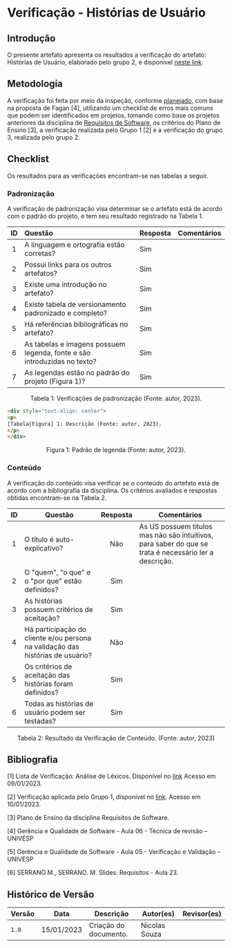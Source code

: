 # Verificação - Histórias de Usuário

## Introdução

O presente artefato apresenta os resultados a verificação do artefato: Histórias de Usuário, elaborado pelo grupo 2, e disponível [neste link](../modelagem/agil/us.md).

## Metodologia

A verificação foi feita por meio da inspeção, conforme [planejado](planejamento.md), com base na proposta de Fagan [4], utilizando um checklist de erros mais comuns que podem ser identificados em projetos, tomando como base os projetos anteriores da disciplina de [Requisitos de Software](https://github.com/Requisitos-de-Software), os critérios do Plano de Ensino [3], a verificação realizada pelo Grupo 1 [2] e a verificação do grupo 3, realizada pelo grupo 2.

## Checklist

Os resultados para as verificações encontram-se nas tabelas a seguir.

### Padronização

A verificação de padronização visa determinar se o artefato está de acordo com o padrão do projeto, e tem seu resultado registrado na Tabela 1.

|ID |            Questão                                     | Resposta | Comentários  |
|:-:| :----------------------------------------------------- | ---------| ------------ |
| 1 | A linguagem e ortografia estão corretas?               | Sim
| 2 | Possui links para os outros artefatos?                 | Sim
| 3 | Existe uma introdução no artefato?                     | Sim
| 4 | Existe tabela de versionamento padronizado e completo? | Sim
| 5 | Há referências bibliográficas no artefato?             | Sim
| 6 | As tabelas e imagens possuem legenda, fonte e são introduzidas no texto? | Sim
| 7 | As legendas estão no padrão do projeto (Figura 1)?  | Sim

<div style="text-align: center">
<p>
Tabela 1: Verificações de padronização (Fonte: autor, 2023).
</p>
</div>

```html
<div style="text-align: center">
<p>
[Tabela|Figura] 1: Descrição (Fonte: autor, 2023).
</p>
</div>
```

<div style="text-align: center">
<p>
Figura 1: Padrão de legenda (Fonte: autor, 2023).
</p>
</div>

### Conteúdo

A verificação do conteúdo visa verificar se o conteúdo do artefato está de acordo com a bibliografia da disciplina. Os critérios avaliados e respostas obtidas encontram-se na Tabela 2.

ID | Questão | Resposta | Comentários
:-: | - | :-: | -
1 | O título é auto-explicativo? | Não | As US possuem titulos mas não são intuitivos, para saber do que se trata é necessário ler a descrição.
2 | O "quem", "o que" e o "por que" estão definidos? | Sim |
3 | As histórias possuem critérios de aceitação? | Sim |
4 | Há participação do cliente e/ou persona na validação das histórias de usuário? | Não |
5 | Os critérios de aceitação das histórias foram definidos? | Sim |
6 | Todas as histórias de usuário podem ser testadas? | Sim |

<div style="text-align: center">
<p>
Tabela 2: Resultado da Verificação de Conteúdo. (Fonte: autor, 2023)
</p>
</div>

## Bibliografia

[1] Lista de Verificação: Análise de Léxicos. Disponível no [link](https://requisitos-de-software.github.io/2019.2-Duolingo/analise/verificacao/inspecaoLéxico/) Acesso em 09/01/2023.

[2] Verificação aplicada pelo Grupo 1, disponível no [link](https://requisitos-de-software.github.io/2022.2-Grasshopper/analise-de-requisitos/verificacao/testePiloto-Lichess/lexicos-Lichess/). Acesso em 10/01/2023.

[3] Plano de Ensino da disciplina Requisitos de Software.

[4] Gerência e Qualidade de Software - Aula 06 - Técnica de revisão – UNIVESP<br/>

[5] Gerência e Qualidade de Software - Aula 05 - Verificação e Validação – UNIVESP<br/>

[6] SERRANO M., SERRANO. M. Slides: Requisitos - Aula 23.<br/>

## Histórico de Versão

| Versão | Data          | Descrição                          | Autor(es)     |  Revisor(es)  |
| ------ | ------------- | ---------------------------------- | ------------- | ------------- |
| `1.0`  | 15/01/2023    | Criação do documento.              | Nicolas Souza |               |
